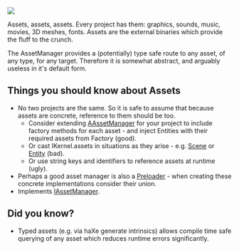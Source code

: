 [![](https://awe6.googlecode.com/svn/trunk/docs/images/icons/assets.png)](https://awe6.googlecode.com/svn/tags/api/types/awe6/interfaces/IAssetManager.html)

Assets, assets, assets.  Every project has them: graphics, sounds, music, movies, 3D meshes, fonts.  Assets are the external binaries which provide the fluff to the crunch.

The AssetManager provides a (potentially) type safe route to any asset, of any type, for any target.  Therefore it is somewhat abstract, and arguably useless in it's default form.

## Things you should know about Assets ##

  * No two projects are the same.  So it is safe to assume that because assets are concrete, reference to them should be too.
    * Consider extending [AAssetManager](https://code.google.com/p/awe6/source/browse/trunk/app/src/awe6/core/AAssetManager.hx) for your project to include factory methods for each asset - and inject Entities with their required assets from Factory (good).
    * Or cast IKernel.assets in situations as they arise - e.g. [Scene](ComponentScene.md) or [Entity](ComponentEntity.md) (bad).
    * Or use string keys and identifiers to reference assets at runtime (ugly).
  * Perhaps a good asset manager is also a [Preloader](ComponentPreloader.md) - when creating these concrete implementations consider their union.
  * Implements [IAssetManager](https://awe6.googlecode.com/svn/tags/api/types/awe6/interfaces/IAssetManager.html).

## Did you know? ##

  * Typed assets (e.g. via haXe generate intrinsics) allows compile time safe querying of any asset which reduces runtime errors significantly.